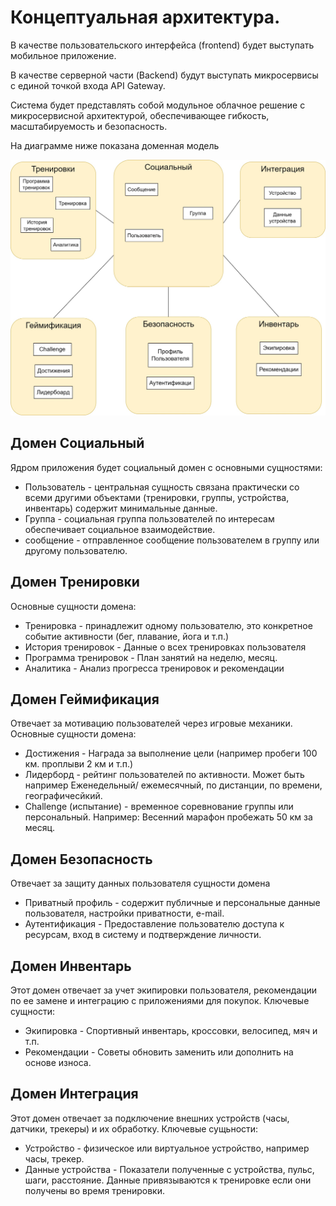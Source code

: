 # Концептуальная архитектура.

В качестве пользовательского интерфейса (frontend) будет выступать мобильное приложение.

В качестве серверной части (Backend) будут выступать микросервисы с единой точкой входа API Gateway.

Система будет представлять собой модульное облачное решение с микросервисной архитектурой, обеспечивающее гибкость, масштабируемость и безопасность.

На диаграмме ниже показана доменная модель 

![diagrams](diagrams/concept.jpg)

## Домен Социальный
Ядром приложения будет социальный домен с основными сущностями:
* Пользователь - центральная сущность связана практически со всеми другими объектами (тренировки, группы, устройства, инвентарь) содержит минимальные данные.
* Группа - социальная группа пользователей по интересам обеспечивает социальное взаимодействие.
* сообщение - отправленное сообщение пользователем в группу или другому пользователю.

## Домен Тренировки
Основные сущности домена:
* Тренировка - принадлежит одному пользователю, это конкретное событие активности (бег, плавание, йога и т.п.)
* История тренировок - Данные о всех тренировках пользователя
* Программа тренировок - План занятий на неделю, месяц.
* Аналитика - Анализ прогресса тренировок и рекомендации

## Домен Геймификация
Отвечает за мотивацию пользователей через игровые механики.
Основные сущности домена:
* Достижения - Награда за выполнение цели (например пробеги 100 км. проплыви 2 км и т.п.)
* Лидерборд - рейтинг пользователей по активности. Может быть например Еженедельный/ ежемесячный, по дистанции, по времени, географичесйкий.
* Challenge (испытание) - временное соревнование группы или персональный. Например: Весенний марафон пробежать 50 км за месяц. 

## Домен Безопасность
Отвечает за защиту данных пользователя
сущности домена
* Приватный профиль - содержит публичные и персональные данные пользователя, настройки приватности, e-mail.
* Аутентификация - Предоставление пользователю доступа к ресурсам, вход в систему и подтверждение личности.

## Домен Инвентарь
Этот домен отвечает за учет экипировки пользователя, рекомендации по ее замене и интеграцию с приложениями для покупок.
Ключевые сущности:
* Экипировка - Спортивный инвентарь, кроссовки, велосипед, мяч и т.п.
* Рекомендации - Советы обновить заменить или дополнить на основе износа.

## Домен Интеграция
Этот домен отвечает за подключение внешних устройств (часы, датчики, трекеры) и их обработку. 
Ключевые сущьности:
* Устройство - физическое или виртуальное устройство, например часы, трекер.
* Данные устройства - Показатели полученные с устройства, пульс, шаги, расстояние. Данные привязываются к тренировке если они получены во время тренировки.
